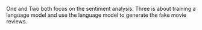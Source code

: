 One and Two both focus on the sentiment analysis.
Three is about training a language model and use the language model
to generate the fake movie reviews.

